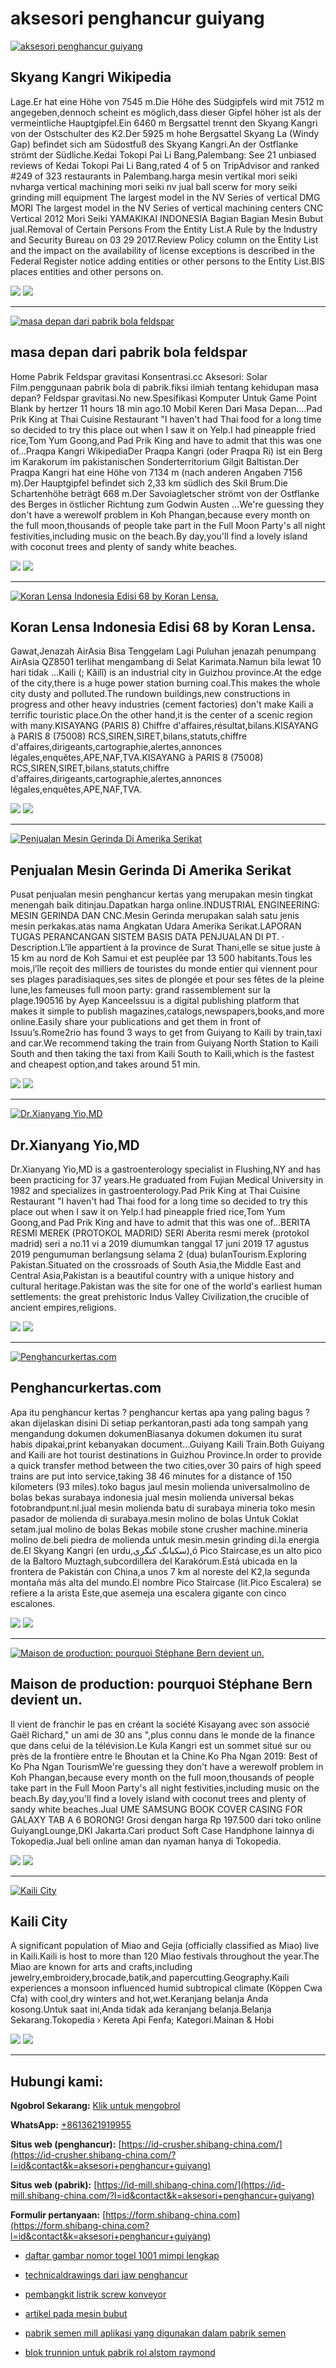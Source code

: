 # aksesori penghancur guiyang

<a href="https://swt.shibang-china.com/?l=id&img&k=aksesori+penghancur+guiyang" target="_blank">![aksesori penghancur guiyang](http://static.shibang-china.com/all-800x300/873.jpg)</a>

## Skyang Kangri Wikipedia
Lage.Er hat eine H&#246;he von 7545 m.Die H&#246;he des S&#252;dgipfels wird mit 7512 m angegeben,dennoch scheint es m&#246;glich,dass dieser Gipfel h&#246;her ist als der vermeintliche Hauptgipfel.Ein 6460 m Bergsattel trennt den Skyang Kangri von der Ostschulter des K2.Der 5925 m hohe Bergsattel Skyang La (Windy Gap) befindet sich am S&#252;dostfu&#223; des Skyang Kangri.An der Ostflanke str&#246;mt der S&#252;dliche.Kedai Tokopi Pai Li Bang,Palembang: See 21 unbiased reviews of Kedai Tokopi Pai Li Bang,rated 4 of 5 on TripAdvisor and ranked #249 of 323 restaurants in Palembang.harga mesin vertikal mori seiki nvharga vertical machining mori seiki nv jual ball scerw for mory seiki grinding mill equipment The largest model in the NV Series of vertical DMG MORI The largest model in the NV Series of vertical machining centers CNC Vertical 2012 Mori Seiki YAMAKIKAI INDONESIA Bagian Bagian Mesin Bubut jual.Removal of Certain Persons From the Entity List.A Rule by the Industry and Security Bureau on 03 29 2017.Review Policy column on the Entity List and the impact on the availability of license exceptions is described in the Federal Register notice adding entities or other persons to the Entity List.BIS places entities and other persons on.


<a href="https://whatsapp.shibangsoft.com/WhatsApp.php" target="_blank" title="WhatsApp">![](http://static.shibang-china.com/icon/whatsapp.png)</a> <a href="https://swt.shibang-china.com/?l=id&icon&k=aksesori+penghancur+guiyang" target="_blank">![](http://static.shibang-china.com/icon/chat-id.png)</a>

---

<a href="https://swt.shibang-china.com/?l=id&img&k=aksesori+penghancur+guiyang" target="_blank">![masa depan dari pabrik bola feldspar](http://static.shibang-china.com/all-800x300/1215.jpg)</a>

## masa depan dari pabrik bola feldspar
Home Pabrik Feldspar gravitasi Konsentrasi.cc Aksesori: Solar Film.penggunaan pabrik bola di pabrik.fiksi ilmiah tentang kehidupan masa depan? Feldspar gravitasi.No new.Spesifikasi Komputer Untuk Game Point Blank by hertzer 11 hours 18 min ago.10 Mobil Keren Dari Masa Depan.…Pad Prik King at Thai Cuisine Restaurant &quot;I haven't had Thai food for a long time so decided to try this place out when I saw it on Yelp.I had pineapple fried rice,Tom Yum Goong,and Pad Prik King and have to admit that this was one of…Praqpa Kangri WikipediaDer Praqpa Kangri (oder Praqpa Ri) ist ein Berg im Karakorum im pakistanischen Sonderterritorium Gilgit Baltistan.Der Praqpa Kangri hat eine H&#246;he von 7134 m (nach anderen Angaben 7156 m).Der Hauptgipfel befindet sich 2,33 km s&#252;dlich des Skil Brum.Die Schartenh&#246;he betr&#228;gt 668 m.Der Savoiagletscher str&#246;mt von der Ostflanke des Berges in &#246;stlicher Richtung zum Godwin Austen …We're guessing they don't have a werewolf problem in Koh Phangan,because every month on the full moon,thousands of people take part in the Full Moon Party's all night festivities,including music on the beach.By day,you'll find a lovely island with coconut trees and plenty of sandy white beaches.


<a href="https://whatsapp.shibangsoft.com/WhatsApp.php" target="_blank" title="WhatsApp">![](http://static.shibang-china.com/icon/whatsapp.png)</a> <a href="https://swt.shibang-china.com/?l=id&icon&k=aksesori+penghancur+guiyang" target="_blank">![](http://static.shibang-china.com/icon/chat-id.png)</a>

---

<a href="https://swt.shibang-china.com/?l=id&img&k=aksesori+penghancur+guiyang" target="_blank">![Koran Lensa Indonesia Edisi 68 by Koran Lensa.](http://static.shibang-china.com/all-800x300/1519.jpg)</a>

## Koran Lensa Indonesia Edisi 68 by Koran Lensa.
Gawat,Jenazah AirAsia Bisa Tenggelam Lagi Puluhan jenazah penumpang AirAsia QZ8501 terlihat mengambang di Selat Karimata.Namun bila lewat 10 hari tidak …Kaili (; Kǎilǐ) is an industrial city in Guizhou province.At the edge of the city,there is a huge power station burning coal.This makes the whole city dusty and polluted.The rundown buildings,new constructions in progress and other heavy industries (cement factories) don't make Kaili a terrific touristic place.On the other hand,it is the center of a scenic region with many.KISAYANG (PARIS 8) Chiffre d'affaires,r&#233;sultat,bilans.KISAYANG &#224; PARIS 8 (75008) RCS,SIREN,SIRET,bilans,statuts,chiffre d'affaires,dirigeants,cartographie,alertes,annonces l&#233;gales,enqu&#234;tes,APE,NAF,TVA.KISAYANG &#224; PARIS 8 (75008) RCS,SIREN,SIRET,bilans,statuts,chiffre d'affaires,dirigeants,cartographie,alertes,annonces l&#233;gales,enqu&#234;tes,APE,NAF,TVA.


<a href="https://whatsapp.shibangsoft.com/WhatsApp.php" target="_blank" title="WhatsApp">![](http://static.shibang-china.com/icon/whatsapp.png)</a> <a href="https://swt.shibang-china.com/?l=id&icon&k=aksesori+penghancur+guiyang" target="_blank">![](http://static.shibang-china.com/icon/chat-id.png)</a>

---

<a href="https://swt.shibang-china.com/?l=id&img&k=aksesori+penghancur+guiyang" target="_blank">![Penjualan Mesin Gerinda Di Amerika Serikat](http://static.shibang-china.com/all-800x300/163.jpg)</a>

## Penjualan Mesin Gerinda Di Amerika Serikat
Pusat penjualan mesin penghancur kertas yang merupakan mesin tingkat menengah baik ditinjau.Dapatkan harga online.INDUSTRIAL ENGINEERING: MESIN GERINDA DAN CNC.Mesin Gerinda merupakan salah satu jenis mesin perkakas.atas nama Angkatan Udara Amerika Serikat.LAPORAN TUGAS PERANCANGAN SISTEM BASIS DATA PENJUALAN DI PT.&nbsp;&#0183;&#32;Description.L’&#238;le appartient &#224; la province de Surat Thani,elle se situe juste &#224; 15 km au nord de Koh Samui et est peupl&#233;e par 13 500 habitants.Tous les mois,l’&#238;le re&#231;oit des milliers de touristes du monde entier qui viennent pour ses plages paradisiaques,ses sites de plong&#233;e et pour ses f&#234;tes de la pleine lune,les fameuses full moon party: grand rassemblement sur la plage.190516 by Ayep KanceeIssuu is a digital publishing platform that makes it simple to publish magazines,catalogs,newspapers,books,and more online.Easily share your publications and get them in front of Issuu’s.Rome2rio has found 3 ways to get from Guiyang to Kaili by train,taxi and car.We recommend taking the train from Guiyang North Station to Kaili South and then taking the taxi from Kaili South to Kaili,which is the fastest and cheapest option,and takes around 51 min.


<a href="https://whatsapp.shibangsoft.com/WhatsApp.php" target="_blank" title="WhatsApp">![](http://static.shibang-china.com/icon/whatsapp.png)</a> <a href="https://swt.shibang-china.com/?l=id&icon&k=aksesori+penghancur+guiyang" target="_blank">![](http://static.shibang-china.com/icon/chat-id.png)</a>

---

<a href="https://swt.shibang-china.com/?l=id&img&k=aksesori+penghancur+guiyang" target="_blank">![Dr.Xianyang Yio,MD](http://static.shibang-china.com/all-800x300/969.jpg)</a>

## Dr.Xianyang Yio,MD
Dr.Xianyang Yio,MD is a gastroenterology specialist in Flushing,NY and has been practicing for 37 years.He graduated from Fujian Medical University in 1982 and specializes in gastroenterology.Pad Prik King at Thai Cuisine Restaurant &quot;I haven't had Thai food for a long time so decided to try this place out when I saw it on Yelp.I had pineapple fried rice,Tom Yum Goong,and Pad Prik King and have to admit that this was one of…BERITA RESMI MEREK (PROTOKOL MADRID) SERI Aberita resmi merek (protokol madrid) seri a no.11 vi a 2019 diumumkan tanggal 17 juni 2019 17 agustus 2019 pengumuman berlangsung selama 2 (dua) bulanTourism.Exploring Pakistan.Situated on the crossroads of South Asia,the Middle East and Central Asia,Pakistan is a beautiful country with a unique history and cultural heritage.Pakistan was the site for one of the world's earliest human settlements: the great prehistoric Indus Valley Civilization,the crucible of ancient empires,religions.


<a href="https://whatsapp.shibangsoft.com/WhatsApp.php" target="_blank" title="WhatsApp">![](http://static.shibang-china.com/icon/whatsapp.png)</a> <a href="https://swt.shibang-china.com/?l=id&icon&k=aksesori+penghancur+guiyang" target="_blank">![](http://static.shibang-china.com/icon/chat-id.png)</a>

---

<a href="https://swt.shibang-china.com/?l=id&img&k=aksesori+penghancur+guiyang" target="_blank">![Penghancurkertas.com](http://static.shibang-china.com/all-800x300/130.jpg)</a>

## Penghancurkertas.com
Apa itu penghancur kertas ? penghancur kertas apa yang paling bagus ? akan dijelaskan disini Di setiap perkantoran,pasti ada tong sampah yang mengandung dokumen dokumenBiasanya dokumen dokumen itu surat habis dipakai,print kebanyakan document…Guiyang Kaili Train.Both Guiyang and Kaili are hot tourist destinations in Guizhou Province.In order to provide a quick transfer method between the two cities,over 30 pairs of high speed trains are put into service,taking 38 46 minutes for a distance of 150 kilometers (93 miles).toko bagus jaul mesin molienda universalmolino de bolas bekas surabaya indonesia jual mesin molienda universal bekas fotobrandpunt.nl.jual mesin molienda batu di surabaya mineria toko mesin pasador de molienda di surabaya.mesin molino de bolas Untuk Coklat setam.jual molino de bolas Bekas mobile stone crusher machine.mineria molino de.beli piedra de molienda untuk mesin.mesin grinding di.la energia de.El Skyang Kangri (en urdu,سکیانگ کنگری),&#243; Pico Staircase,es un alto pico de la Baltoro Muztagh,subcordillera del Karak&#243;rum.Est&#225; ubicada en la frontera de Pakist&#225;n con China,a unos 7 km al noreste del K2,la segunda monta&#241;a m&#225;s alta del mundo.El nombre Pico Staircase (lit.Pico Escalera) se refiere a la arista Este,que asemeja una escalera gigante con cinco escalones.


<a href="https://whatsapp.shibangsoft.com/WhatsApp.php" target="_blank" title="WhatsApp">![](http://static.shibang-china.com/icon/whatsapp.png)</a> <a href="https://swt.shibang-china.com/?l=id&icon&k=aksesori+penghancur+guiyang" target="_blank">![](http://static.shibang-china.com/icon/chat-id.png)</a>

---

<a href="https://swt.shibang-china.com/?l=id&img&k=aksesori+penghancur+guiyang" target="_blank">![Maison de production: pourquoi St&#233;phane Bern devient un.](http://static.shibang-china.com/all-800x300/536.jpg)</a>

## Maison de production: pourquoi St&#233;phane Bern devient un.
Il vient de franchir le pas en cr&#233;ant la soci&#233;t&#233; Kisayang avec son associ&#233; Ga&#235;l Richard,&quot; un ami de 30 ans &quot;,plus connu dans le monde de la finance que dans celui de la t&#233;l&#233;vision.Le Kula Kangri est un sommet situ&#233; sur ou pr&#232;s de la fronti&#232;re entre le Bhoutan et la Chine.Ko Pha Ngan 2019: Best of Ko Pha Ngan TourismWe're guessing they don't have a werewolf problem in Koh Phangan,because every month on the full moon,thousands of people take part in the Full Moon Party's all night festivities,including music on the beach.By day,you'll find a lovely island with coconut trees and plenty of sandy white beaches.Jual UME SAMSUNG BOOK COVER CASING FOR GALAXY TAB A 6 BORONG! Grosi dengan harga Rp 197.500 dari toko online GuiyangLounge,DKI Jakarta.Cari product Soft Case Handphone lainnya di Tokopedia.Jual beli online aman dan nyaman hanya di Tokopedia.


<a href="https://whatsapp.shibangsoft.com/WhatsApp.php" target="_blank" title="WhatsApp">![](http://static.shibang-china.com/icon/whatsapp.png)</a> <a href="https://swt.shibang-china.com/?l=id&icon&k=aksesori+penghancur+guiyang" target="_blank">![](http://static.shibang-china.com/icon/chat-id.png)</a>

---

<a href="https://swt.shibang-china.com/?l=id&img&k=aksesori+penghancur+guiyang" target="_blank">![Kaili City](http://static.shibang-china.com/all-800x300/1530.jpg)</a>

## Kaili City
A significant population of Miao and Gejia (officially classified as Miao) live in Kaili.Kaili is host to more than 120 Miao festivals throughout the year.The Miao are known for arts and crafts,including jewelry,embroidery,brocade,batik,and papercutting.Geography.Kaili experiences a monsoon influenced humid subtropical climate (K&#246;ppen Cwa Cfa) with cool,dry winters and hot,wet.Keranjang belanja Anda kosong.Untuk saat ini,Anda tidak ada keranjang belanja.Belanja Sekarang.Tokopedia › Kereta Api Fenfa; Kategori.Mainan &amp; Hobi

<a href="https://whatsapp.shibangsoft.com/WhatsApp.php" target="_blank" title="WhatsApp">![](http://static.shibang-china.com/icon/whatsapp.png)</a> <a href="https://swt.shibang-china.com/?l=id&icon&k=aksesori+penghancur+guiyang" target="_blank">![](http://static.shibang-china.com/icon/chat-id.png)</a>

---
## Hubungi kami:

**Ngobrol Sekarang:** [Klik untuk mengobrol](https://swt.shibang-china.com?l=id&contact&k=aksesori+penghancur+guiyang)

**WhatsApp:**  [+8613621919955](https://whatsapp.shibangsoft.com/WhatsApp.php)

**Situs web (penghancur):** [https://id-crusher.shibang-china.com/](https://id-crusher.shibang-china.com/?l=id&contact&k=aksesori+penghancur+guiyang)

**Situs web (pabrik):** [https://id-mill.shibang-china.com/](https://id-mill.shibang-china.com/?l=id&contact&k=aksesori+penghancur+guiyang)

**Formulir pertanyaan:** [https://form.shibang-china.com](https://form.shibang-china.com?l=id&contact&k=aksesori+penghancur+guiyang)

* [daftar gambar nomor togel 1001 mimpi lengkap](../41/daftar%20gambar%20nomor%20togel%201001%20mimpi%20lengkap.md)

* [technicaldrawings dari jaw penghancur](../46/technicaldrawings%20dari%20jaw%20penghancur.md)

* [pembangkit listrik screw konveyor](../42/pembangkit%20listrik%20screw%20konveyor.md)

* [artikel pada mesin bubut](../46/artikel%20pada%20mesin%20bubut.md)

* [pabrik semen mill aplikasi yang digunakan dalam pabrik semen](../46/pabrik%20semen%20mill%20aplikasi%20yang%20digunakan%20dalam%20pabrik%20semen.md)

* [blok trunnion untuk pabrik rol alstom raymond](../49/blok%20trunnion%20untuk%20pabrik%20rol%20alstom%20raymond.md)
